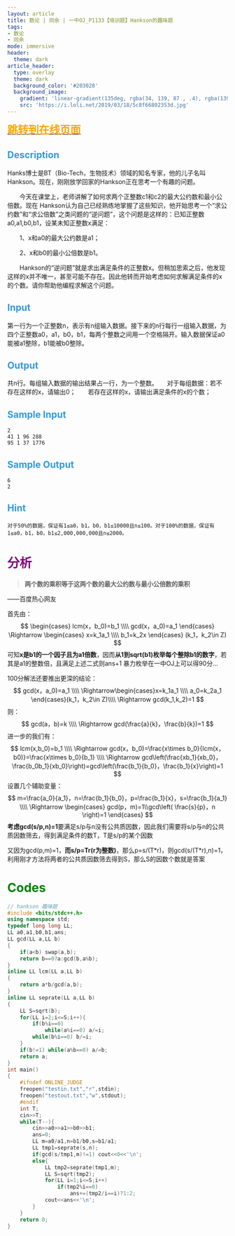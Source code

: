 ```yaml
---
layout: article
title: 数论 | 同余 | 一中OJ_P1133【培训题】Hankson的趣味题
tags: 
- 数论
- 同余
mode: immersive
header:
  theme: dark
article_header:
  type: overlay
  theme: dark
  background_color: '#203028'
  background_image:
    gradient: 'linear-gradient(135deg, rgba(34, 139, 87 , .4), rgba(139, 34, 139, .4))'
    src: 'https://i.loli.net/2019/03/18/5c8f66802353d.jpg'
---
```

<!--more-->
[<font color=orange size=5>**跳转到在线页面**</font>](http://newoj.cqyz.cn/problem/P1133)

## <font color=#3199DF > **Description**</font>

Hanks博士是BT（Bio-Tech，生物技术）领域的知名专家，他的儿子名叫Hankson。现在，刚刚放学回家的Hankson正在思考一个有趣的问题。

　　今天在课堂上，老师讲解了如何求两个正整数c1和c2的最大公约数和最小公倍数。现在 Hankson认为自己已经熟练地掌握了这些知识，他开始思考一个“求公约数”和“求公倍数”之类问题的“逆问题”，这个问题是这样的：已知正整数 a0,a1,b0,b1，设某未知正整数x满足：

　　1、x和a0的最大公约数是a1；

　　2、x和b0的最小公倍数是b1。

　　Hankson的“逆问题”就是求出满足条件的正整数x。但稍加思索之后，他发现这样的x并不唯一，甚至可能不存在。因此他转而开始考虑如何求解满足条件的x的个数。请你帮助他编程求解这个问题。

## <font color=#3199DF > **Input**</font>

第一行为一个正整数n，表示有n组输入数据。接下来的n行每行一组输入数据，为四个正整数a0，a1，b0，b1，每两个整数之间用一个空格隔开。输入数据保证a0能被a1整除，b1能被b0整除。

## <font color=#3199DF > **Output**</font>

共n行。每组输入数据的输出结果占一行，为一个整数。　　对于每组数据：若不存在这样的x，请输出0；　　若存在这样的x，请输出满足条件的x的个数；

## <font color=#3199DF > **Sample Input**</font>

```
2
41 1 96 288
95 1 37 1776
```

## <font color=#3199DF > **Sample Output**</font>

```
6
2
```

## <font color=#3199DF > **Hint**</font>

```
对于50%的数据，保证有1≤a0，b1，b0，b1≤10000且n≤100。对于100%的数据，保证有1≤a0，b1，b0，b1≤2,000,000,000且n≤2000。
```



# <font color=purple > **分析**</font>

> **两个数的乘积等于这两个数的最大公约数与最小公倍数的乘积**

——百度热心网友

首先由：
$$
\begin{cases}
lcm(x，b_0)=b_1 \\\\
gcd(x，a_0)=a_1
\end{cases}
\Rightarrow
\begin{cases}
x=k_1a_1 \\\\
b_1=k_2x
\end{cases}
(k_1，k_2\in Z)
$$
可知**x是b1的一个因子且为a1倍数**，因而**从1到sqrt(b1)枚举每个整除b1的数字**，若其是a1的整数倍，且满足上述二式则ans+1
暴力枚举在一中OJ上可以得90分...

100分解法还要推出更深的结论：
$$
gcd(x，a_0)=a_1 \\\\ \Rightarrow\begin{cases}x=k_1a_1 \\\\ a_0=k_2a_1
\end{cases}(k_1，k_2\in Z)\\\\ \Rightarrow gcd(k_1,k_2)=1
$$
则：
$$
gcd(a，b)=k \\\\ \Rightarrow gcd(\frac{a}{k}，\frac{b}{k})=1
$$
进一步的我们有：
$$
lcm(x,b_0)=b_1 \\\\ \Rightarrow
gcd(x，b_0)=\frac{x\times b_0}{lcm(x，b0)}=\frac{x\times b_0}{b_1} \\\\ \Rightarrow
gcd\left(\frac{xb_1}{xb_0}，\frac{b_0b_1}{xb_0}\right)=gcd\left(\frac{b_1}{b_0}，\frac{b_1}{x}\right)=1
$$
设置几个辅助变量：
$$
m=\frac{a_0}{a_1}，n=\frac{b_1}{b_0}，p=\frac{b_1}{x}，s=\frac{b_1}{a_1} \\\\ \Rightarrow
\begin{cases} gcd(p，m)=1\\gcd\left( \frac{s}{p}，n \right)=1 \end{cases}
$$
**考虑gcd(s/p,n)=1**要满足s/p与n没有公共质因数，因此我们需要将s/p与n的公共质因数筛去，得到满足条件的数T，T是s/p的某个因数

又因为gcd(p,m)=1，**而s/p=Tr(r为整数)**，那么p=s/(T\*r)，则gcd(s/(T*r),n)=1，利用刚才方法将两者的公共质因数筛去得到S，那么S的因数个数就是答案



# <font color=green > **Codes**</font>

```c++
// hankson 趣味题 
#include <bits/stdc++.h>
using namespace std;
typedef long long LL;
LL a0,a1,b0,b1,ans;
LL gcd(LL a,LL b)
{
	if(a<b) swap(a,b);
	return b==0?a:gcd(b,a%b);
}
inline LL lcm(LL a,LL b)
{
	return a*b/gcd(a,b);
}
inline LL seprate(LL a,LL b)
{
	LL S=sqrt(b);
	for(LL i=2;i<=S;i++){
		if(b%i==0)
			while(a%i==0) a/=i;
		while(b%i==0) b/=i;
	}
	if(b!=1) while(a%b==0) a/=b;
	return a;
}
int main()
{
	#ifndef ONLINE_JUDGE
	freopen("testin.txt","r",stdin);
	freopen("testout.txt","w",stdout);
	#endif
	int T;
	cin>>T;
	while(T--){
		cin>>a0>>a1>>b0>>b1;
		ans=0;
		LL m=a0/a1,n=b1/b0,s=b1/a1;
		LL tmp1=seprate(s,n);
		if(gcd(s/tmp1,m)!=1) cout<<0<<'\n';
		else{
			LL tmp2=seprate(tmp1,m);
			LL S=sqrt(tmp2);
			for(LL i=1;i<=S;i++)
				if(tmp2%i==0)
					ans+=(tmp2/i==i)?1:2;
			cout<<ans<<'\n';
		}
	}
	return 0;
}
```

